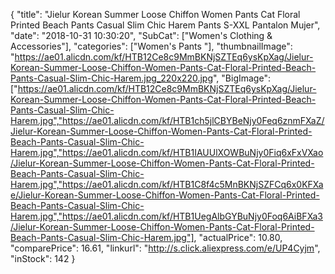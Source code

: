 {
	"title": "Jielur Korean Summer Loose Chiffon Women Pants Cat Floral Printed Beach Pants Casual Slim Chic Harem Pants S-XXL Pantalon Mujer",
	"date": "2018-10-31 10:30:20",
	"SubCat": ["Women's Clothing & Accessories"],
	"categories": ["Women's Pants "],
	"thumbnailImage": "https://ae01.alicdn.com/kf/HTB12Ce8c9MmBKNjSZTEq6ysKpXag/Jielur-Korean-Summer-Loose-Chiffon-Women-Pants-Cat-Floral-Printed-Beach-Pants-Casual-Slim-Chic-Harem.jpg_220x220.jpg",
	"BigImage": ["https://ae01.alicdn.com/kf/HTB12Ce8c9MmBKNjSZTEq6ysKpXag/Jielur-Korean-Summer-Loose-Chiffon-Women-Pants-Cat-Floral-Printed-Beach-Pants-Casual-Slim-Chic-Harem.jpg","https://ae01.alicdn.com/kf/HTB1ch5jlCBYBeNjy0Feq6znmFXaZ/Jielur-Korean-Summer-Loose-Chiffon-Women-Pants-Cat-Floral-Printed-Beach-Pants-Casual-Slim-Chic-Harem.jpg","https://ae01.alicdn.com/kf/HTB1IAUUlXOWBuNjy0Fiq6xFxVXao/Jielur-Korean-Summer-Loose-Chiffon-Women-Pants-Cat-Floral-Printed-Beach-Pants-Casual-Slim-Chic-Harem.jpg","https://ae01.alicdn.com/kf/HTB1C8f4c5MnBKNjSZFCq6x0KFXae/Jielur-Korean-Summer-Loose-Chiffon-Women-Pants-Cat-Floral-Printed-Beach-Pants-Casual-Slim-Chic-Harem.jpg","https://ae01.alicdn.com/kf/HTB1UegAlbGYBuNjy0Foq6AiBFXa3/Jielur-Korean-Summer-Loose-Chiffon-Women-Pants-Cat-Floral-Printed-Beach-Pants-Casual-Slim-Chic-Harem.jpg"],
	"actualPrice": 10.80,
	"comparePrice": 16.61,
	"linkurl": "http://s.click.aliexpress.com/e/UP4Cyjm",
	"inStock": 142
}
